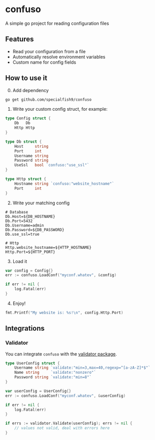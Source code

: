 # confuso
A simple go project for reading configuration files

## Features
- Read your configuration from a file
- Automatically resolve environment variables
- Custom name for config fields

## How to use it

0. Add dependency
```bash
go get github.com/specialfish9/confuso
```

1. Write your custom config struct, for example:

```go
type Config struct {
	Db   Db
	Http Http
}

type Db struct {
	Host     string
	Port     int
	Username string
	Password string
	UseSsl   bool `confuso:"use_ssl"`
}

type Http struct {
	Hostname string `confuso:"website_hostname"`
	Port     int
}

```

2. Write your matching config

```
# Database
Db.Host=${DB_HOSTNAME}
Db.Port=5432
Db.Username=admin
Db.Password=${DB_PASSWORD}
Db.use_ssl=true

# Http
Http.website_hostname=${HTTP_HOSTNAME}
Http.Port=${HTTP_PORT}
```

3. Load it
```go
var config = Config{}
err := confuso.LoadConf("myconf.whatev", &config)

if err != nil {
	log.Fatal(err)
}
```

4. Enjoy!
```go
fmt.Printf("My website is: %s!\n", config.Http.Port)
```

## Integrations

### Validator

You can integrate `confuso` with the [validator package](https://github.com/go-validator/validator).


```go
type UserConfig struct {
	Username string `validate:"min=3,max=40,regexp=^[a-zA-Z]*$"`
	Name string     `validate:"nonzero"`
	Password string `validate:"min=8"`
}

var userConfig = UserConfig{}
err := confuso.LoadConf("myconf.whatev", &userConfig)

if err != nil {
	log.Fatal(err)
}

if errs := validator.Validate(userConfig); errs != nil {
	// values not valid, deal with errors here
}
```

